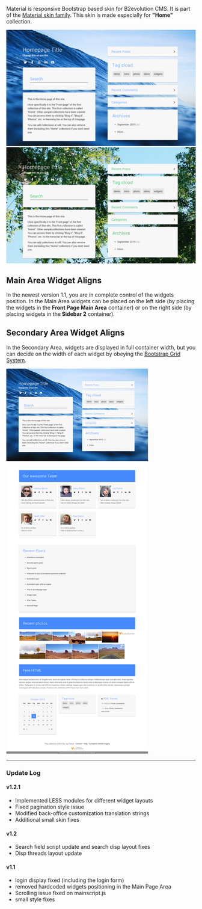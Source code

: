 Material is responsive Bootstrap based skin for B2evolution CMS. It is part of the <a href="http://skins.b2evolution.net/material:">Material skin family</a>.
This skin is made especially for <strong>"Home"</strong> collection.

![disp=front](skinshot.jpg)
![disp=front](skinshot_1.jpg)

## Main Area Widget Aligns
In the newest version 1.1, you are in complete control of the widgets position. In the Main Area widgets can be placed on the left side (by placing the widgets in the <strong>Front Page Main Area</strong> container) or on the right side (by placing widgets in the<strong> Sidebar 2</strong> container).

## Secondary Area Widget Aligns
In the Secondary Area, widgets are displayed in full container width, but you can decide on the width of each widget by obeying the <a href="https://getbootstrap.com/examples/grid/" title="Bootstrap Grid System Explanation">Bootstrap Grid System</a>.

![disp=front](skinshot_front.jpg)

--- 

### Update Log

#### v1.2.1
- Implemented LESS modules for different widget layouts
- Fixed pagination style issue
- Modified back-office customization translation strings
- Additional small skin fixes

#### v1.2
- Search field script update and search disp layout fixes
- Disp threads layout update

#### v1.1
- login display fixed (including the login form)
- removed hardcoded widgets positioning in the Main Page Area
- Scrolling issue fixed on mainscript.js
- small style fixes